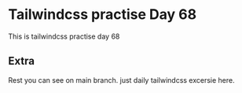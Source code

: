 # Tailwindcss practise Day 68

This is tailwindcss practise day 68

## Extra

Rest you can see on main branch. just daily tailwindcss excersie here.
